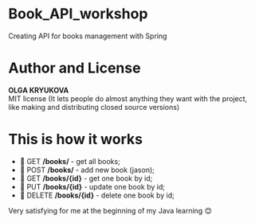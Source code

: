 # Book_API_workshop
Creating API for books management with Spring

# Author and License
**OLGA KRYUKOVA**   
MIT license (It lets people do almost anything they want with the project, like making and distributing closed source versions)

# This is how it works
 
 
* :star2: GET **/books/** - get all books;
* :star2: POST **/books/** - add new book (jason);
* :star2: GET **/books/{id}** - get one book by id;
* :star2: PUT **/books/{id}** - update one book by id;
* :star2: DELETE **/books/{id}** - delete one book by id;

 Very satisfying for me at the beginning of my Java learning :blush:

